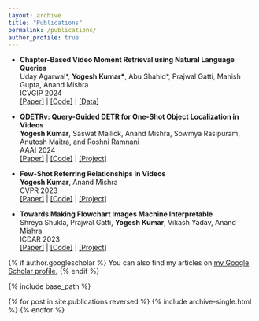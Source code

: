 ```yaml
---
layout: archive
title: "Publications"
permalink: /publications/
author_profile: true
---
```


* <strong>Chapter-Based Video Moment Retrieval using Natural Language Queries</strong> <br>
  Uday Agarwal\*,  <strong>Yogesh Kumar\*</strong>,  Abu Shahid\*, Prajwal Gatti, Manish Gupta, Anand Mishra <br>
  ICVGIP 2024 <br>
  <a href="https://drive.google.com/file/d/143odnhV4CljwX8Y8hZAPThkLbEVJtEdv/view?usp=sharing">[Paper]</a> | <a href="https://github.com/vl2g/ChapVidMR">[Code]</a> | <a href="https://github.com/vl2g/ChapVidMR/tree/main/data">[Data]</a> <br>
  
* <strong>QDETRv: Query-Guided DETR for One-Shot Object Localization in Videos</strong> <br>
  <strong>Yogesh Kumar</strong>, Saswat Mallick, Anand Mishra, Sowmya Rasipuram, Anutosh Maitra, and Roshni Ramnani <br>
  AAAI 2024 <br>
  <a href="https://ojs.aaai.org/index.php/AAAI/article/view/28063">[Paper]</a> | <a href="https://github.com/yogesh-iitj/QDETRV">[Code]</a> | <a href="https://vl2g.github.io/projects/floco/">[Project]</a> <br>

* <strong>Few-Shot Referring Relationships in Videos</strong> <br>
   <strong>Yogesh Kumar</strong>, Anand Mishra <br>
  CVPR 2023 <br>
  <a href="https://openaccess.thecvf.com/content/CVPR2023/papers/Kumar_Few-Shot_Referring_Relationships_in_Videos_CVPR_2023_paper.pdf">[Paper]</a> | <a href="https://vl2g.github.io/projects/refRelations/">[Code]</a> | <a href="https://vl2g.github.io/projects/refRelations/">[Project]</a> <br>

* <strong>Towards Making Flowchart Images Machine Interpretable</strong> <br>
  Shreya Shukla, Prajwal Gatti, <strong>Yogesh Kumar</strong>, Vikash Yadav, Anand Mishra <br>
  ICDAR 2023 <br>
  <a href="https://vl2g.github.io/projects/floco/docs/FLOCO-ICDAR2023.pdf">[Paper]</a> | <a href="https://github.com/vl2g/floco">[Code]</a> | <a href="https://vl2g.github.io/projects/floco/">[Project]</a> <br>

{% if author.googlescholar %}
  You can also find my articles on <u><a href="{{author.googlescholar}}">my Google Scholar profile</a>.</u>
{% endif %}

{% include base_path %}

{% for post in site.publications reversed %}
  {% include archive-single.html %}
{% endfor %}
